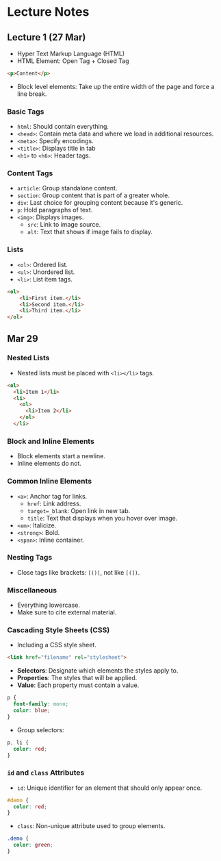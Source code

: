 # Lecture Notes

## Lecture 1 (27 Mar)

- Hyper Text Markup Language (HTML)
- HTML Element: Open Tag + Closed Tag

```html
<p>Content</p>
```

- Block level elements: Take up the entire width of the page and force a line break.

### Basic Tags

- `html`: Should contain everything.
- `<head>`: Contain meta data and where we load in additional resources.
- `<meta>`: Specify encodings.
- `<title>`: Displays title in tab
- `<h1>` to `<h6>`: Header tags.

### Content Tags

- `article`: Group standalone content.
- `section`: Group content that is part of a greater whole.
- `div`: Last choice for grouping content because it's generic.
- `p`: Hold paragraphs of text.
- `<img>`: Displays images.
  - `src`: Link to image source.
  - `alt`: Text that shows if image fails to display.

### Lists

- `<ol>`: Ordered list.
- `<ul>`: Unordered list.
- `<li>`: List item tags.

```html
<ol>
    <li>First item.</li>
    <li>Second item.</li>
    <li>Third item.</li>
</ol>
```

## Mar 29

### Nested Lists

- Nested lists must be placed with `<li></li>` tags.

```html
<ol>
  <li>Item 1</li>
  <li>
    <ol>
      <li>Item 2</li>
    </ol>
  </li>
```

### Block and Inline Elements

- Block elements start a newline.
- Inline elements do not.

### Common Inline Elements

- `<a>`: Anchor tag for links.
  - `href`: Link address.
  - `target=_blank`: Open link in new tab.
  - `title`: Text that displays when you hover over image.
- `<em>`: Italicize.
- `<strong>`: Bold.
- `<span>`: Inline container.

### Nesting Tags

- Close tags like brackets: `[()]`, not like `[(])`.

### Miscellaneous

- Everything lowercase.
- Make sure to cite external material.

### Cascading Style Sheets (CSS)

- Including a CSS style sheet.

```html
<link href="filename" rel="stylesheet">
```

- **Selectors**: Designate which elements the styles apply to.
- **Properties**: The styles that will be applied.
- **Value**: Each property must contain a value.

```css
p {
  font-family: mono;
  color: blue;
}
```

- Group selectors:

```css
p, li {
  color: red;
}
```

### `id` and `class` Attributes

- `id`: Unique identifier for an element that should only appear once.

```css
#demo {
  color: red;
}
```

- `class`: Non-unique attribute used to group elements.

```css
.demo {
  color: green;
}
```
